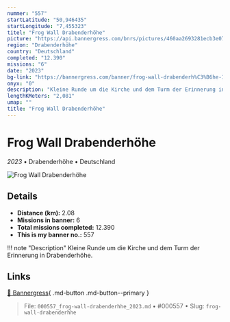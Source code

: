 ```yaml
---
nummer: "557"
startLatitude: "50,946435"
startLongitude: "7,455323"
titel: "Frog Wall Drabenderhöhe"
picture: "https://api.bannergress.com/bnrs/pictures/460aa2693281ecb3e07f5c1d6fefbeda"
region: "Drabenderhöhe"
country: "Deutschland"
completed: "12.390"
missions: "6"
date: "2023"
bg-link: "https://bannergress.com/banner/frog-wall-drabenderh%C3%B6he-176f"
onyx: "0"
description: "Kleine Runde um die Kirche und dem Turm der Erinnerung in Drabenderhöhe."
lengthKMeters: "2,081"
umap: ""
title: "Frog Wall Drabenderhöhe"
---
```

# Frog Wall Drabenderhöhe

*2023* • Drabenderhöhe • Deutschland

![Frog Wall Drabenderhöhe](https://api.bannergress.com/bnrs/pictures/460aa2693281ecb3e07f5c1d6fefbeda)

## Details
- **Distance (km):** 2.08
- **Missions in banner:** 6
- **Total missions completed:** 12.390
- **This is my banner no.:** 557


!!! note "Description"
    Kleine Runde um die Kirche und dem Turm der Erinnerung in Drabenderhöhe.



## Links
[🔗 Bannergress](https://bannergress.com/banner/frog-wall-drabenderh%C3%B6he-176f){ .md-button .md-button--primary }



> File: `000557_frog-wall-drabenderhhe_2023.md` • #000557 • Slug: `frog-wall-drabenderhhe`

